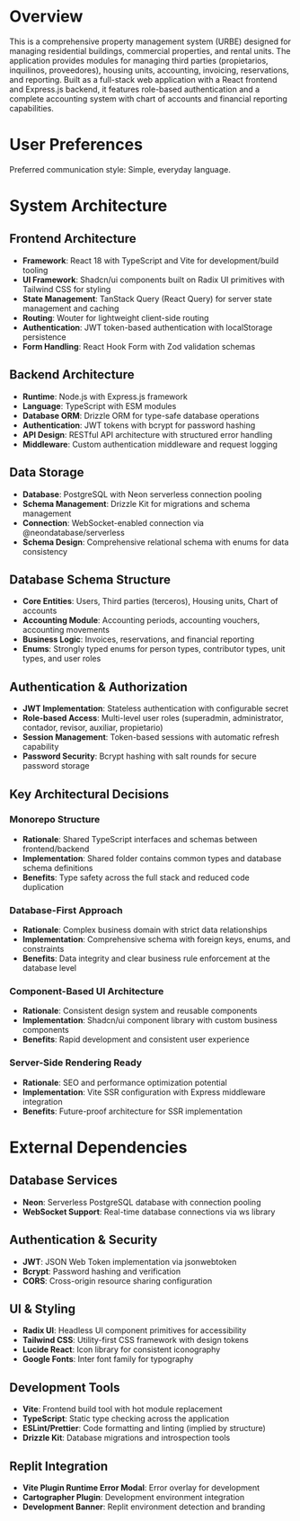 # Overview

This is a comprehensive property management system (URBE) designed for managing residential buildings, commercial properties, and rental units. The application provides modules for managing third parties (propietarios, inquilinos, proveedores), housing units, accounting, invoicing, reservations, and reporting. Built as a full-stack web application with a React frontend and Express.js backend, it features role-based authentication and a complete accounting system with chart of accounts and financial reporting capabilities.

# User Preferences

Preferred communication style: Simple, everyday language.

# System Architecture

## Frontend Architecture
- **Framework**: React 18 with TypeScript and Vite for development/build tooling
- **UI Framework**: Shadcn/ui components built on Radix UI primitives with Tailwind CSS for styling
- **State Management**: TanStack Query (React Query) for server state management and caching
- **Routing**: Wouter for lightweight client-side routing
- **Authentication**: JWT token-based authentication with localStorage persistence
- **Form Handling**: React Hook Form with Zod validation schemas

## Backend Architecture
- **Runtime**: Node.js with Express.js framework
- **Language**: TypeScript with ESM modules
- **Database ORM**: Drizzle ORM for type-safe database operations
- **Authentication**: JWT tokens with bcrypt for password hashing
- **API Design**: RESTful API architecture with structured error handling
- **Middleware**: Custom authentication middleware and request logging

## Data Storage
- **Database**: PostgreSQL with Neon serverless connection pooling
- **Schema Management**: Drizzle Kit for migrations and schema management
- **Connection**: WebSocket-enabled connection via @neondatabase/serverless
- **Schema Design**: Comprehensive relational schema with enums for data consistency

## Database Schema Structure
- **Core Entities**: Users, Third parties (terceros), Housing units, Chart of accounts
- **Accounting Module**: Accounting periods, accounting vouchers, accounting movements
- **Business Logic**: Invoices, reservations, and financial reporting
- **Enums**: Strongly typed enums for person types, contributor types, unit types, and user roles

## Authentication & Authorization
- **JWT Implementation**: Stateless authentication with configurable secret
- **Role-based Access**: Multi-level user roles (superadmin, administrator, contador, revisor, auxiliar, propietario)
- **Session Management**: Token-based sessions with automatic refresh capability
- **Password Security**: Bcrypt hashing with salt rounds for secure password storage

## Key Architectural Decisions

### Monorepo Structure
- **Rationale**: Shared TypeScript interfaces and schemas between frontend/backend
- **Implementation**: Shared folder contains common types and database schema definitions
- **Benefits**: Type safety across the full stack and reduced code duplication

### Database-First Approach
- **Rationale**: Complex business domain with strict data relationships
- **Implementation**: Comprehensive schema with foreign keys, enums, and constraints
- **Benefits**: Data integrity and clear business rule enforcement at the database level

### Component-Based UI Architecture
- **Rationale**: Consistent design system and reusable components
- **Implementation**: Shadcn/ui component library with custom business components
- **Benefits**: Rapid development and consistent user experience

### Server-Side Rendering Ready
- **Rationale**: SEO and performance optimization potential
- **Implementation**: Vite SSR configuration with Express middleware integration
- **Benefits**: Future-proof architecture for SSR implementation

# External Dependencies

## Database Services
- **Neon**: Serverless PostgreSQL database with connection pooling
- **WebSocket Support**: Real-time database connections via ws library

## Authentication & Security
- **JWT**: JSON Web Token implementation via jsonwebtoken
- **Bcrypt**: Password hashing and verification
- **CORS**: Cross-origin resource sharing configuration

## UI & Styling
- **Radix UI**: Headless UI component primitives for accessibility
- **Tailwind CSS**: Utility-first CSS framework with design tokens
- **Lucide React**: Icon library for consistent iconography
- **Google Fonts**: Inter font family for typography

## Development Tools
- **Vite**: Frontend build tool with hot module replacement
- **TypeScript**: Static type checking across the application
- **ESLint/Prettier**: Code formatting and linting (implied by structure)
- **Drizzle Kit**: Database migrations and introspection tools

## Replit Integration
- **Vite Plugin Runtime Error Modal**: Error overlay for development
- **Cartographer Plugin**: Development environment integration
- **Development Banner**: Replit environment detection and branding